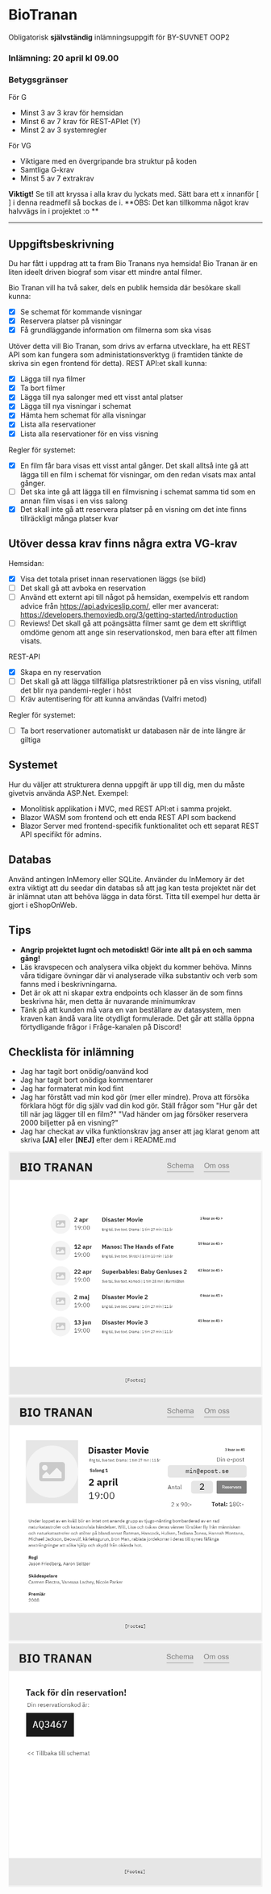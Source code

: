 # BioTranan
Obligatorisk **självständig** inlämningsuppgift för BY-SUVNET OOP2
### Inlämning: 20 april kl 09.00
### Betygsgränser
För G
* Minst 3 av 3 krav för hemsidan
* Minst 6 av 7 krav för REST-APIet (Y)
* Minst 2 av 3 systemregler

För VG
* Viktigare med en övergripande bra struktur på koden
* Samtliga G-krav
* Minst 5 av 7 extrakrav

**Viktigt!** Se till att kryssa i alla krav du lyckats med. Sätt bara ett x innanför [ ] i denna readmefil så bockas de i.
**OBS: Det kan tillkomma något krav halvvägs in i projektet :o **

----
## Uppgiftsbeskrivning
Du har fått i uppdrag att ta fram Bio Tranans nya hemsida! Bio Tranan är en liten ideelt driven biograf som visar ett mindre antal filmer.

Bio Tranan vill ha två saker, dels en publik hemsida där besökare skall kunna:
- [x] Se schemat för kommande visningar
- [x] Reservera platser på visningar
- [x] Få grundläggande information om filmerna som ska visas

Utöver detta vill Bio Tranan, som drivs av erfarna utvecklare, ha ett REST API som kan fungera som administationsverktyg (i framtiden tänkte de skriva sin egen frontend för detta). REST API:et skall kunna:
- [x] Lägga till nya filmer
- [x] Ta bort filmer
- [x] Lägga till nya salonger med ett visst antal platser
- [x] Lägga till nya visningar i schemat
- [x] Hämta hem schemat för alla visningar
- [x] Lista alla reservationer
- [x] Lista alla reservationer för en viss visning

Regler för systemet:
- [x] En film får bara visas ett visst antal gånger. Det skall alltså inte gå att lägga till en film i schemat för visningar, om den redan visats max antal gånger.
- [ ] Det ska inte gå att lägga till en filmvisning i schemat samma tid som en annan film visas i en viss salong
- [x] Det skall inte gå att reservera platser på en visning om det inte finns tillräckligt många platser kvar

## Utöver dessa krav finns några extra VG-krav

Hemsidan:
- [x] Visa det totala priset innan reservationen läggs (se bild)
- [ ] Det skall gå att avboka en reservation
- [ ] Använd ett externt api till något på hemsidan, exempelvis ett random advice från https://api.adviceslip.com/, eller mer avancerat: https://developers.themoviedb.org/3/getting-started/introduction
- [ ] Reviews! Det skall gå att poängsätta filmer samt ge dem ett skriftligt omdöme genom att ange sin reservationskod, men bara efter att filmen visats.

REST-API
- [x] Skapa en ny reservation
- [ ] Det skall gå att lägga tillfälliga platsrestriktioner på en viss visning, utifall det blir nya pandemi-regler i höst
- [ ] Kräv autentisering för att kunna användas (Valfri metod)

Regler för systemet:
- [ ] Ta bort reservationer automatiskt ur databasen när de inte längre är giltiga

## Systemet
Hur du väljer att strukturera denna uppgift är upp till dig, men du måste givetvis använda ASP.Net. Exempel: 
* Monolitisk applikation i MVC, med REST API:et i samma projekt.
* Blazor WASM som frontend och ett enda REST API som backend
* Blazor Server med frontend-specifik funktionalitet och ett separat REST API specifikt för admins.

## Databas
Använd antingen InMemory eller SQLite. Använder du InMemory är det extra viktigt att du seedar din databas så att jag kan testa projektet när det är inlämnat utan att behöva lägga in data först. Titta till exempel hur detta är gjort i eShopOnWeb.

## Tips
* **Angrip projektet lugnt och metodiskt! Gör inte allt på en och samma gång!**
* Läs kravspecen och analysera vilka objekt du kommer behöva. Minns våra tidigare övningar där vi analyserade vilka substantiv och verb som fanns med i beskrivningarna.
* Det är ok att ni skapar extra endpoints och klasser än de som finns beskrivna här, men detta är nuvarande minimumkrav
* Tänk på att kunden må vara en van beställare av datasystem, men kraven kan ändå vara lite otydligt formulerade. Det går att ställa öppna  förtydligande frågor i Fråge-kanalen på Discord! 

## Checklista för inlämning

- Jag har tagit bort onödig/oanvänd kod
- Jag har tagit bort onödiga kommentarer
- Jag har formaterat min kod fint
- Jag har förstått vad min kod gör (mer eller mindre). Prova att försöka förklara högt för dig själv vad din kod gör. Ställ frågor som "Hur går det till när jag lägger till en film?" "Vad händer om jag försöker reservera 2000 biljetter på en visning?"
- Jag har checkat av vilka funktionskrav jag anser att jag klarat genom att skriva **[JA]** eller **[NEJ]** efter dem i README.md

![schema](schema.png)
![details](details.png)
![tack](tack.png)
